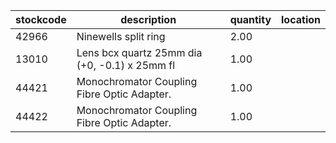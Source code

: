|stockcode|description|quantity|location|
|---------|-----------|--------|--------|
|42966|Ninewells split ring|2.00||
|13010|Lens bcx quartz 25mm dia (+0, -0.1) x 25mm fl|1.00||
|44421|Monochromator Coupling Fibre Optic Adapter.|1.00||
|44422|Monochromator Coupling Fibre Optic Adapter.|1.00||
